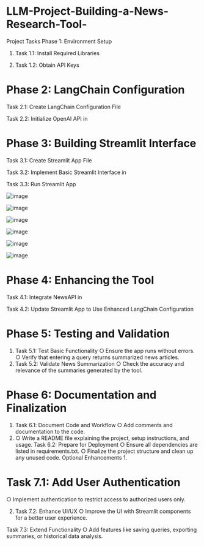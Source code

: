 # LLM-Project-Building-a-News-Research-Tool-
Project Tasks Phase 1: Environment Setup 
1. Task 1.1: Install Required Libraries

2. Task 1.2: Obtain API Keys

# Phase 2: LangChain Configuration 

Task 2.1: Create LangChain Configuration File

Task 2.2: Initialize OpenAI API in 

# Phase 3: Building Streamlit Interface 

Task 3.1: Create Streamlit App File

Task 3.2: Implement Basic Streamlit Interface in

Task 3.3: Run Streamlit App 



![image](https://github.com/user-attachments/assets/0986eeb7-c6ae-4c22-bc50-1c9dbfa036c6)

![image](https://github.com/user-attachments/assets/082eaaec-d268-4b3e-86a6-8fc853fb234b)

![image](https://github.com/user-attachments/assets/de6677dd-ec63-4e66-ad63-483f4a9f9549)

![image](https://github.com/user-attachments/assets/757ed6cf-9d9c-44ed-957c-44c562d3efe3)

![image](https://github.com/user-attachments/assets/d5cf627c-75df-40ee-9b7d-7565c2ea602f)

![image](https://github.com/user-attachments/assets/21348e58-d3a7-454d-88a1-7f5138e718ec)














# Phase 4: Enhancing the Tool

Task 4.1: Integrate NewsAPI in

Task 4.2: Update Streamlit App to Use Enhanced LangChain Configuration 


# Phase 5: Testing and Validation 
1. Task 5.1: Test Basic Functionality ○ Ensure the app runs without errors. ○ Verify that entering a query returns summarized news articles.
2. Task 5.2: Validate News Summarization ○ Check the accuracy and relevance of the summaries generated by the tool.
  
# Phase 6: Documentation and Finalization 
1. Task 6.1: Document Code and Workflow ○ Add comments and documentation to the code.
2.  ○ Write a README file explaining the project, setup instructions, and usage.
Task 6.2: Prepare for Deployment ○ Ensure all dependencies are listed in requirements.txt. ○ Finalize the project structure and clean up any unused code. Optional Enhancements 1.
   
# Task 7.1: Add User Authentication 
○ Implement authentication to restrict access to authorized users only.

2. Task 7.2: Enhance UI/UX ○ Improve the UI with Streamlit components for a better user experience.
   
 Task 7.3: Extend Functionality ○ Add features like saving queries, exporting summaries, or historical data analysis. 

 

